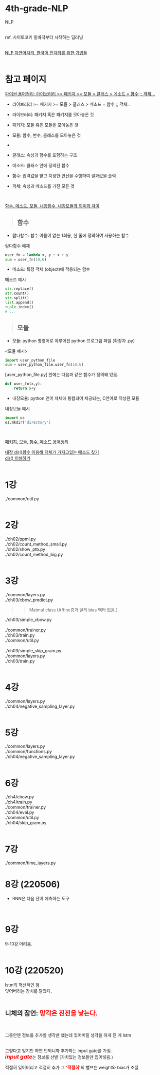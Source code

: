 # 4th-grade-NLP
NLP <br>
<br>

ref. 사이토코키 밑바닥부터 시작하는 딥러닝 <br>
<br>

[NLP 자연어처리, 한국어 전처리를 위한 기법들](https://ebbnflow.tistory.com/246) <br>
<br>

# 참고 페이지
[파이썬 용어정리;  라이브러리 >= 패키지 >= 모듈 > 클래스 > 메소드 = 함수;;; 객체...](https://pybasall.tistory.com/147) <br>


* 라이브러리 >= 패키지 >= 모듈 > 클래스 > 메소드 = 함수;;; 객체..

* 라이브러리: 패키지 혹은 패키지를 모아놓은 것
* 패키지: 모듈 혹은 모듈을 모아놓은 것
* 모듈: 함수, 변수, 클래스를 모아놓은 것
* 
* 클래스: 속성과 함수를 포함하는 구조
* 메소드: 클래스 안에 정의된 함수
* 함수: 입력값을 받고 지정한 연산을 수행하여 결과값을 출력
* 객체: 속성과 메소드를 가진 모든 것


<br>

[함수, 메소드, 모듈, 내장함수, 내장모듈의 의미와 차이](https://blog.naver.com/youndok/222032150902) <br>

> ## 함수

* 람다함수: 함수 이름이 없는 1회용, 한 줄에 정의하여 사용하는 함수 <br>

람다함수 예제
``` python
user_fn = lambda x, y : x + y
sum = user_fn(10,6)
```

* 메소드: 특정 객체 (object)에 적용되는 함수 <br>

메소드 예시
``` python
str.replace()
str.count()
str.split()
list.append()
tuple.index()
# ...
```

> ## 모듈
* 모듈: python 명령어로 이루어진 python 프로그램 파일 (확장자 .py) <br>

<모듈 예시>
``` python
import user_python_file
sum = user_python_file.user_fn(10,6)
```
[user_python_file.py] 안에는 다음과 같은 함수가 정의돼 있음.
``` python
def user_fn(x,y):
    return x+y
```

* 내장모듈: python 언어 자체에 통합되어 제공되는, C언어로 작성된 모듈 <br>

내장모듈 예시
``` python
import os
os.mkdir('directory')
```
<br>

[패키지, 모듈, 함수, 메소드 용어정리](https://data-rider.blogspot.com/2015/11/blog-post_17.html) <br>

[내장 dir()함수 이용해 객체가 가지고있는 메소드 찾기](http://daplus.net/python-%ED%8C%8C%EC%9D%B4%EC%8D%AC-%EA%B0%9D%EC%B2%B4%EA%B0%80-%EA%B0%80%EC%A7%80%EA%B3%A0%EC%9E%88%EB%8A%94-%EB%A9%94%EC%86%8C%EB%93%9C-%EC%B0%BE%EA%B8%B0/) <br>
[dir() 이해하기](https://www.delftstack.com/ko/howto/python/python-list-functions-in-module/) <br>
<br>


# 1강
./common/util.py <br>
<br>

# 2강
./ch02/ppmi.py <br>
./ch02/count_method_small.py <br>
./ch02/show_ptb.py <br>
./ch02/count_method_big.py <br>
<br>

# 3강
./common/layers.py <br>
./ch03/cbow_predict.py <br>
>> Matmul class (Affine층과 달리 bias 벡터 없음.)

./ch03/simple_cbow.py <br>
<br>
./common/trainer.py <br>
./ch03/train.py <br>
./common/util.py <br>
<br>
./ch03/simple_skip_gram.py <br>
./common/layers.py <br>
./ch03/train.py <br>
<br>

# 4강
./common/layers.py <br>
./ch04/negative_sampling_layer.py <br>
<br>

# 5강
./common/layers.py <br>
./common/functions.py <br>
./ch04/negative_sampling_layer.py <br>
<br>

# 6강
./ch4/cbow.py <br>
./ch4/train.py <br>
./common/trainer.py <br>
./ch04/eval.py <br>
./common/util.py <br>
./ch04/skip_gram.py <br>
<br>

# 7강
./common/time_layers.py <br>



# 8강 (220506)
* RNN은 다음 단어 예측하는 도구 <br>
<br>

# 9강
9-10강 어려움. <br>
<br>

# 10강 (220520)
lstm의 혁신적인 점 <br>
잊어버리는 장치를 달았다. <br>
<br>

## 니체의 잠언: <span style = 'color:red'> **망각은 진전을 낳는다.** </span> <br>
<br>

그동안엔 정보를 추가할 생각만 했는데 잊어버릴 생각을 하게 된 게 lstm <br>
<br>

그렇다고 잊기만 하면 안되니까 추가하는 input gate를 가짐. <br>
<span style = 'color:red'> <font size = 4> ***input gate***</font></span>는 정보를 선별 (가치있는 정보들만 집어넣음.) <br>


적절히 잊어버리고 적절히 추가
그 <span style = 'color:red'>**'적절히'**</span>의 밸브는 weight와 bias가 조절